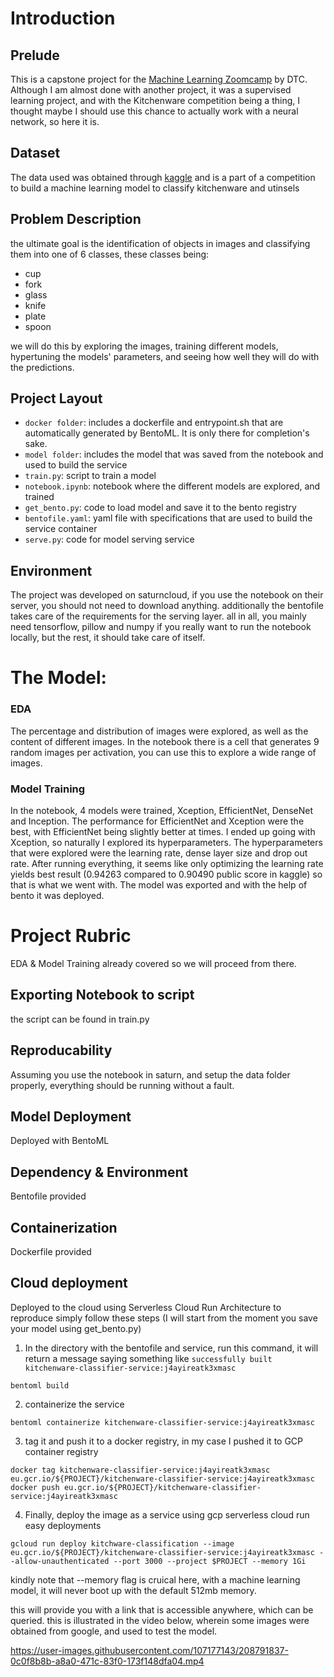 # Introduction
## Prelude
This is a capstone project for the [Machine Learning Zoomcamp](https://github.com/alexeygrigorev/mlbookcamp-code/tree/master/course-zoomcamp) by DTC.
Although I am almost done with another project, it was a supervised learning project, and with the Kitchenware competition being a thing, I thought maybe I should use this chance to actually work with a neural network, so here it is.

## Dataset
The data used was obtained through [kaggle](https://www.kaggle.com/competitions/kitchenware-classification) and is a part of a competition to build a machine learning model to classify kitchenware and utinsels


## Problem Description
the ultimate goal is the identification of objects in images and classifying them into one of 6 classes, these classes being:
- cup
- fork
- glass
- knife
- plate
- spoon <br>

we will do this by exploring the images, training different models, hypertuning the models' parameters, and seeing how well they will do with the predictions. 


## Project Layout
- `docker folder`: includes a dockerfile and entrypoint.sh that are automatically generated by BentoML. It is only there for completion's sake.
- `model folder`: includes the model that was saved from the notebook and used to build the service
- `train.py`: script to train a model
- `notebook.ipynb`: notebook where the different models are explored, and trained
- `get_bento.py`: code to load model and save it to the bento registry
- `bentofile.yaml`: yaml file with specifications that are used to build the service container
- `serve.py`: code for model serving service

## Environment
The project was developed on saturncloud, if you use the notebook on their server, you should not need to download anything. additionally the bentofile takes care of the requirements for the serving layer. all in all, you mainly need tensorflow, pillow and numpy if you really want to run the notebook locally, but the rest, it should take care of itself.

# The Model:
### EDA
The percentage and distribution of images were explored, as well as the content of different images.
In the notebook there is a cell that generates 9 random images per activation, you can use this to explore a wide range of images.

### Model Training
In the notebook, 4 models were trained, Xception, EfficientNet, DenseNet and Inception. The performance for EfficientNet and Xception were the best, with EfficientNet being slightly better at times. I ended up going with Xception, so naturally I explored its hyperparameters.
The hyperparameters that were explored were the learning rate, dense layer size and drop out rate.
After running everything, it seems like only optimizing the learning rate yields best result (0.94263 compared to 0.90490 public score in kaggle) so that is what we went with.
The model was exported and with the help of bento it was deployed.

# Project Rubric
EDA & Model Training already covered so we will proceed from there.
## Exporting Notebook to script
the script can be found in train.py
## Reproducability 
Assuming you use the notebook in saturn, and setup the data folder properly, everything should be running without a fault.
## Model Deployment
Deployed with BentoML
## Dependency & Environment
Bentofile provided
## Containerization 
Dockerfile provided
## Cloud deployment
Deployed to the cloud using Serverless Cloud Run Architecture
to reproduce simply follow these steps (I will start from the moment you save your model using get_bento.py)

1. In the directory with the bentofile and service, run this command, it will return a message saying something like `successfully built kitchenware-classifier-service:j4ayireatk3xmasc`
```
bentoml build
```
2. containerize the service
```
bentoml containerize kitchenware-classifier-service:j4ayireatk3xmasc
```
3. tag it and push it to a docker registry, in my case I pushed it to GCP container registry
```
docker tag kitchenware-classifier-service:j4ayireatk3xmasc eu.gcr.io/${PROJECT}/kitchenware-classifier-service:j4ayireatk3xmasc
docker push eu.gcr.io/${PROJECT}/kitchenware-classifier-service:j4ayireatk3xmasc
```
4. Finally, deploy the image as a service using gcp serverless cloud run easy deployments
```
gcloud run deploy kitchware-classification --image eu.gcr.io/${PROJECT}/kitchenware-classifier-service:j4ayireatk3xmasc --allow-unauthenticated --port 3000 --project $PROJECT --memory 1Gi
```
kindly note that --memory flag is cruical here, with a machine learning model, it will never boot up with the default 512mb memory.

this will provide you with a link that is accessible anywhere, which can be queried. this is illustrated in the video below, wherein some images were obtained from google, and used to test the model.

https://user-images.githubusercontent.com/107177143/208791837-0c0f8b8b-a8a0-471c-83f0-173f148dfa04.mp4



